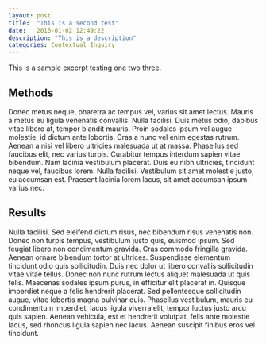 ```yaml
---
layout: post
title:  "This is a second test"
date:   2016-01-02 12:49:22
description: "This is a description"
categories: Contextual Inquiry
---
```

This is a sample excerpt testing one two three.


Methods
-------

Donec metus neque, pharetra ac tempus vel, varius sit amet lectus. Mauris a metus eu ligula venenatis convallis. Nulla facilisi. Duis metus odio, dapibus vitae libero at, tempor blandit mauris. Proin sodales ipsum vel augue molestie, id dictum ante lobortis. Cras a nunc vel enim egestas rutrum. Aenean a nisi vel libero ultricies malesuada ut at massa. Phasellus sed faucibus elit, nec varius turpis. Curabitur tempus interdum sapien vitae bibendum. Nam lacinia vestibulum placerat. Duis eu nibh ultricies, tincidunt neque vel, faucibus lorem. Nulla facilisi. Vestibulum sit amet molestie justo, eu accumsan est. Praesent lacinia lorem lacus, sit amet accumsan ipsum varius nec.

Results
-------

Nulla facilisi. Sed eleifend dictum risus, nec bibendum risus venenatis non. Donec non turpis tempus, vestibulum justo quis, euismod ipsum. Sed feugiat libero non condimentum gravida. Cras commodo fringilla gravida. Aenean ornare bibendum tortor at ultrices. Suspendisse elementum tincidunt odio quis sollicitudin. Duis nec dolor ut libero convallis sollicitudin vitae vitae tellus. Donec non nunc rutrum lectus aliquet malesuada ut quis felis. Maecenas sodales ipsum purus, in efficitur elit placerat in. Quisque imperdiet neque a felis hendrerit placerat. Sed pellentesque sollicitudin augue, vitae lobortis magna pulvinar quis. Phasellus vestibulum, mauris eu condimentum imperdiet, lacus ligula viverra elit, tempor luctus justo arcu quis sapien. Aenean vehicula, est et hendrerit volutpat, felis ante molestie lacus, sed rhoncus ligula sapien nec lacus. Aenean suscipit finibus eros vel tincidunt.
